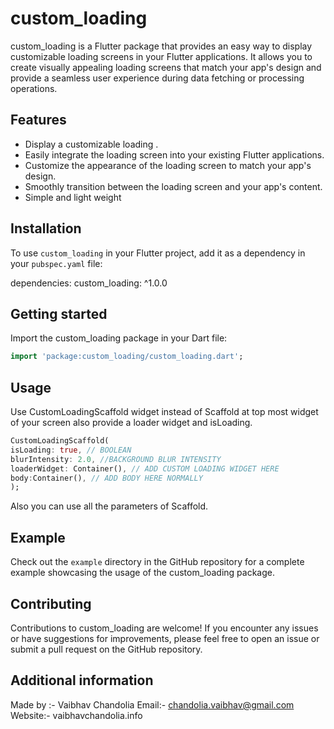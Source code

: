 
# custom_loading

custom_loading is a Flutter package that provides an easy way to display customizable loading screens in your Flutter applications. It allows you to create visually appealing loading screens that match your app's design and provide a seamless user experience during data fetching or processing operations.

## Features

- Display a customizable loading .
- Easily integrate the loading screen into your existing Flutter applications.
- Customize the appearance of the loading screen to match your app's design.
- Smoothly transition between the loading screen and your app's content.
- Simple and light weight

## Installation

To use `custom_loading` in your Flutter project, add it as a dependency in your `pubspec.yaml` file:

dependencies:
  custom_loading: ^1.0.0

## Getting started

Import the custom_loading package in your Dart file:

```dart
import 'package:custom_loading/custom_loading.dart';
```

## Usage


Use CustomLoadingScaffold widget instead of Scaffold at top most widget of your screen also provide a loader widget and isLoading.

```dart
CustomLoadingScaffold(
isLoading: true, // BOOLEAN
blurIntensity: 2.0, //BACKGROUND BLUR INTENSITY
loaderWidget: Container(), // ADD CUSTOM LOADING WIDGET HERE
body:Container(), // ADD BODY HERE NORMALLY 
);
```

Also you can use all the parameters of Scaffold.

## Example

Check out the `example` directory in the GitHub repository for a complete example showcasing the usage of the custom_loading package.

## Contributing
Contributions to custom_loading are welcome! If you encounter any issues or have suggestions for improvements, please feel free to open an issue or submit a pull request on the GitHub repository.

## Additional information

Made by :- Vaibhav Chandolia
Email:- chandolia.vaibhav@gmail.com
Website:- vaibhavchandolia.info

